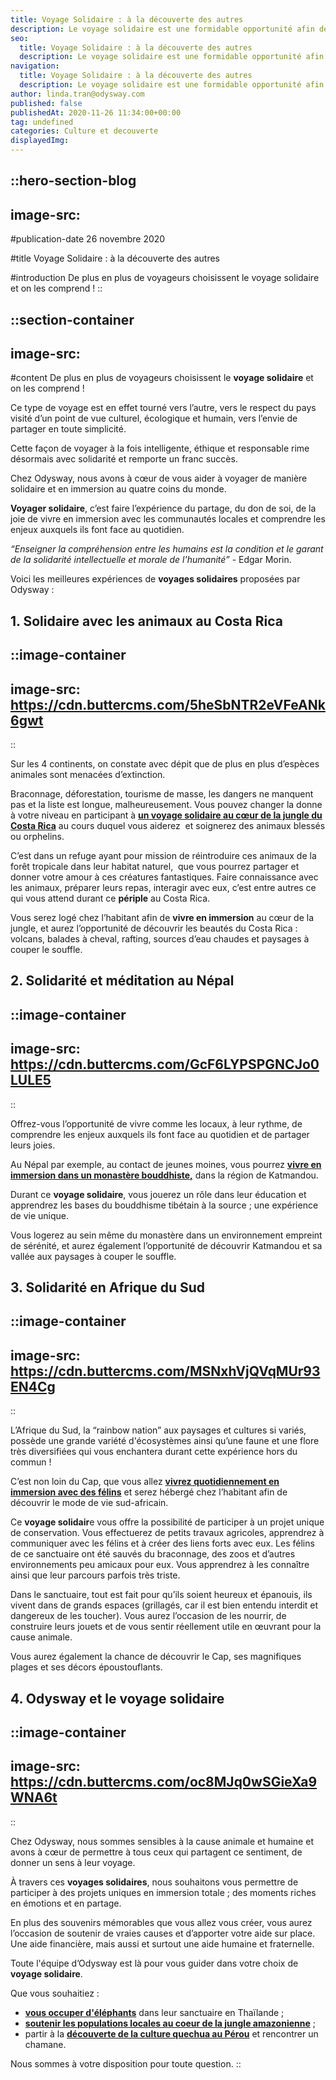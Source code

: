 ```yaml
---
title: Voyage Solidaire : à la découverte des autres
description: Le voyage solidaire est une formidable opportunité afin de découvrir l’autre, de participer à un tourisme éco-responsable et de partager des moments uniques.
seo:
  title: Voyage Solidaire : à la découverte des autres
  description: Le voyage solidaire est une formidable opportunité afin de découvrir l’autre, de participer à un tourisme éco-responsable et de partager des moments uniques.
navigation:
  title: Voyage Solidaire : à la découverte des autres
  description: Le voyage solidaire est une formidable opportunité afin de découvrir l’autre, de participer à un tourisme éco-responsable et de partager des moments uniques.
author: linda.tran@odysway.com
published: false
publishedAt: 2020-11-26 11:34:00+00:00
tag: undefined
categories: Culture et decouverte
displayedImg: 
---
```


::hero-section-blog
---
image-src: 
---
#publication-date
26 novembre 2020

#title
Voyage Solidaire : à la découverte des autres

#introduction
De plus en plus de voyageurs choisissent le voyage solidaire et on les comprend !
::

::section-container
---
image-src: 
---
#content
De plus en plus de voyageurs choisissent le **voyage solidaire** et on les comprend !

Ce type de voyage est en effet tourné vers l’autre, vers le respect du pays visité d’un point de vue culturel, écologique et humain, vers l’envie de partager en toute simplicité.

Cette façon de voyager à la fois intelligente, éthique et responsable rime désormais avec solidarité et remporte un franc succès.

Chez Odysway, nous avons à cœur de vous aider à voyager de manière solidaire et en immersion au quatre coins du monde.

**Voyager solidaire**, c’est faire l’expérience du partage, du don de soi, de la joie de vivre en immersion avec les communautés locales et comprendre les enjeux auxquels ils font face au quotidien.

_“Enseigner la compréhension entre les humains est la condition et le garant de la solidarité intellectuelle et morale de l'humanité”_ - Edgar Morin.

Voici les meilleures expériences de **voyages solidaires** proposées par Odysway :

## **1\. Solidaire avec les animaux au Costa Rica**

::image-container
---
image-src: https://cdn.buttercms.com/5heSbNTR2eVFeANk6gwt
---
::

Sur les 4 continents, on constate avec dépit que de plus en plus d’espèces animales sont menacées d’extinction.

Braconnage, déforestation, tourisme de masse, les dangers ne manquent pas et la liste est longue, malheureusement. Vous pouvez changer la donne à votre niveau en participant à [**un voyage solidaire au cœur de la jungle du Costa Rica**](https://odysway.com/voyages/refuge-animaux-costa-rica?utm_source=SEO&utm_medium=BlogPost&utm_campaign=voyagesolidaire) au cours duquel vous aiderez  et soignerez des animaux blessés ou orphelins.

C’est dans un refuge ayant pour mission de réintroduire ces animaux de la forêt tropicale dans leur habitat naturel,  que vous pourrez partager et donner votre amour à ces créatures fantastiques. Faire connaissance avec les animaux, préparer leurs repas, interagir avec eux, c’est entre autres ce qui vous attend durant ce **périple** au Costa Rica.

Vous serez logé chez l’habitant afin de **vivre en immersion** au cœur de la jungle, et aurez l’opportunité de découvrir les beautés du Costa Rica : volcans, balades à cheval, rafting, sources d’eau chaudes et paysages à couper le souffle.

## 2\. Solidarité et méditation au Népal

::image-container
---
image-src: https://cdn.buttercms.com/GcF6LYPSPGNCJo0LULE5
---
::  

Offrez-vous l’opportunité de vivre comme les locaux, à leur rythme, de comprendre les enjeux auxquels ils font face au quotidien et de partager leurs joies.

Au Népal par exemple, au contact de jeunes moines, vous pourrez [**vivre en immersion dans un monastère bouddhiste,**](https://odysway.com/voyages/immersion-ecole-bouddhiste-nepal?utm_source=SEO&utm_medium=BlogPost&utm_campaign=voyagesolidaire) dans la région de Katmandou. 

Durant ce **voyage solidaire**, vous jouerez un rôle dans leur éducation et apprendrez les bases du bouddhisme tibétain à la source ; une expérience de vie unique.

Vous logerez au sein même du monastère dans un environnement empreint de sérénité, et aurez également l’opportunité de découvrir Katmandou et sa vallée aux paysages à couper le souffle.

## 3\. Solidarité en Afrique du Sud

::image-container
---
image-src: https://cdn.buttercms.com/MSNxhVjQVqMUr93EN4Cg
---
::

L’Afrique du Sud, la “rainbow nation” aux paysages et cultures si variés, possède une grande variété d'écosystèmes ainsi qu’une faune et une flore très diversifiées qui vous enchantera durant cette expérience hors du commun !

C’est non loin du Cap, que vous allez [**vivrez quotidiennement en immersion avec des félins**](https://odysway.com/voyages/felins-afrique-du-sud?utm_source=SEO&utm_medium=BlogPost&utm_campaign=voyagesolidaire) et serez hébergé chez l’habitant afin de découvrir le mode de vie sud-africain.

Ce **voyage solidair**e vous offre la possibilité de participer à un projet unique de conservation. Vous effectuerez de petits travaux agricoles, apprendrez à communiquer avec les félins et à créer des liens forts avec eux. Les félins de ce sanctuaire ont été sauvés du braconnage, des zoos et d’autres environnements peu amicaux pour eux. Vous apprendrez à les connaître ainsi que leur parcours parfois très triste.

Dans le sanctuaire, tout est fait pour qu’ils soient heureux et épanouis, ils vivent dans de grands espaces (grillagés, car il est bien entendu interdit et dangereux de les toucher). Vous aurez l’occasion de les nourrir, de construire leurs jouets et de vous sentir réellement utile en œuvrant pour la cause animale.

Vous aurez également la chance de découvrir le Cap, ses magnifiques plages et ses décors époustouflants.

## 4\. Odysway et le voyage solidaire

::image-container
---
image-src: https://cdn.buttercms.com/oc8MJq0wSGieXa9WNA6t
---
::

Chez Odysway, nous sommes sensibles à la cause animale et humaine et avons à cœur de permettre à tous ceux qui partagent ce sentiment, de donner un sens à leur voyage.

À travers ces **voyages solidaires**, nous souhaitons vous permettre de participer à des projets uniques en immersion totale ; des moments riches en émotions et en partage.

En plus des souvenirs mémorables que vous allez vous créer, vous aurez l’occasion de soutenir de vraies causes et d’apporter votre aide sur place. Une aide financière, mais aussi et surtout une aide humaine et fraternelle.

Toute l'équipe d’Odysway est là pour vous guider dans votre choix de **voyage solidaire**.

Que vous souhaitiez : 

*   [**vous occuper d'éléphants**](https://odysway.com/voyages/sanctuaire-%C3%A9l%C3%A9phants-thailande?utm_source=SEO&utm_medium=BlogPost&utm_campaign=voyagesolidaire) dans leur sanctuaire en Thaïlande ; 
*   [**soutenir les populations locales au coeur de la jungle amazonienne**](https://odysway.com/voyages/survie-jungle-amazonienne?utm_source=SEO&utm_medium=BlogPost&utm_campaign=voyagesolidaire) ;
*   partir à la [**découverte de la culture quechua au Pérou**](https://odysway.com/voyages/voyage-chamanique-perou?utm_source=SEO&utm_medium=BlogPost&utm_campaign=voyagesolidaire) et rencontrer un chamane. 

Nous sommes à votre disposition pour toute question.
::
